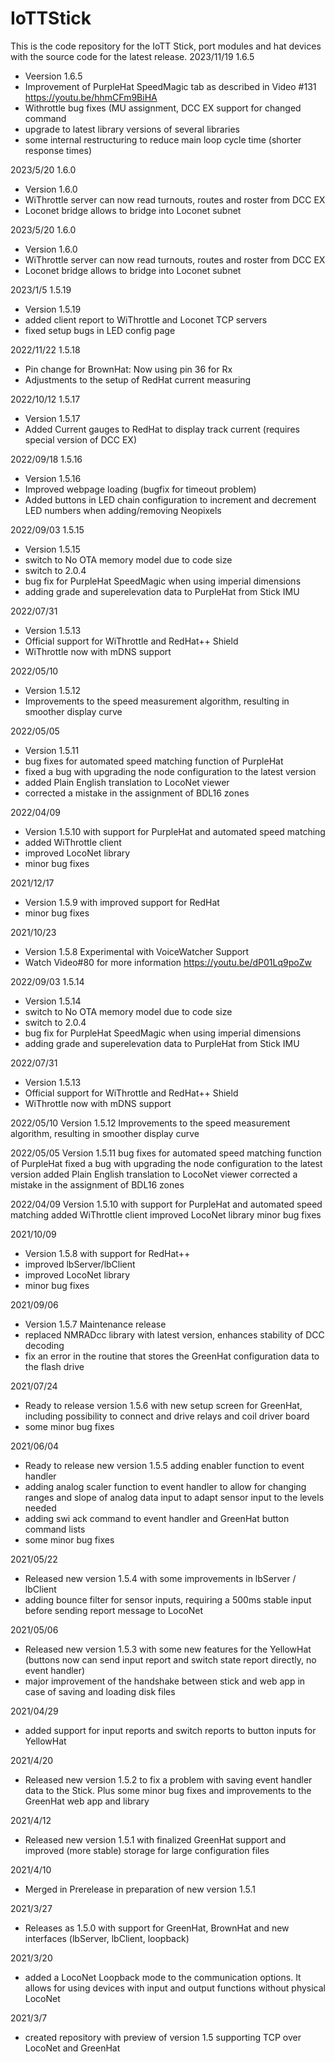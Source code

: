 # IoTTStick
This is the code repository for the IoTT Stick, port modules and hat devices with the source code for the latest release. 
2023/11/19 1.6.5
- Veersion 1.6.5
- Improvement of PurpleHat SpeedMagic tab as described in Video #131 https://youtu.be/hhmCFm9BiHA
- Withrottle bug fixes (MU assignment, DCC EX support for changed <t> command
- upgrade to latest library versions of several libraries
- some internal restructuring to reduce main loop cycle time (shorter response times)

2023/5/20 1.6.0
- Version 1.6.0
- WiThrottle server can now read turnouts, routes and roster from DCC EX
- Loconet bridge allows to bridge into Loconet subnet

2023/5/20 1.6.0
- Version 1.6.0
- WiThrottle server can now read turnouts, routes and roster from DCC EX
- Loconet bridge allows to bridge into Loconet subnet

2023/1/5 1.5.19
- Version 1.5.19
- added client report to WiThrottle and Loconet TCP servers
- fixed setup bugs in LED config page

2022/11/22 1.5.18
- Pin change for BrownHat: Now using pin 36 for Rx
- Adjustments to the setup of RedHat current measuring

2022/10/12 1.5.17
- Version 1.5.17
- Added Current gauges to RedHat to display track current (requires special version of DCC EX)

2022/09/18 1.5.16
- Version 1.5.16
- Improved webpage loading (bugfix for timeout problem)
- Added buttons in LED chain configuration to increment and decrement LED numbers when adding/removing Neopixels

2022/09/03 1.5.15
- Version 1.5.15
- switch to No OTA memory model due to code size
- switch to 2.0.4
- bug fix for PurpleHat SpeedMagic when using imperial dimensions
- adding grade and superelevation data to PurpleHat from Stick IMU

2022/07/31
- Version 1.5.13
- Official support for WiThrottle and RedHat++ Shield
- WiThrottle now with mDNS support

2022/05/10
- Version 1.5.12
- Improvements to the speed measurement algorithm, resulting in smoother display curve

2022/05/05
- Version 1.5.11 
- bug fixes for automated speed matching function of PurpleHat
- fixed a bug with upgrading the node configuration to the latest version
- added Plain English translation to LocoNet viewer
- corrected a mistake in the assignment of BDL16 zones

2022/04/09
- Version 1.5.10 with support for PurpleHat and automated speed matching
- added WiThrottle client
- improved LocoNet library
- minor bug fixes

2021/12/17
- Version 1.5.9 with improved support for RedHat
- minor bug fixes

2021/10/23
- Version 1.5.8 Experimental with VoiceWatcher Support
- Watch Video#80 for more information https://youtu.be/dP01Lq9poZw

2022/09/03 1.5.14
- Version 1.5.14
- switch to No OTA memory model due to code size
- switch to 2.0.4
- bug fix for PurpleHat SpeedMagic when using imperial dimensions
- adding grade and superelevation data to PurpleHat from Stick IMU

2022/07/31
- Version 1.5.13
- Official support for WiThrottle and RedHat++ Shield
- WiThrottle now with mDNS support

2022/05/10
Version 1.5.12
Improvements to the speed measurement algorithm, resulting in smoother display curve

2022/05/05
Version 1.5.11
bug fixes for automated speed matching function of PurpleHat
fixed a bug with upgrading the node configuration to the latest version
added Plain English translation to LocoNet viewer
corrected a mistake in the assignment of BDL16 zones

2022/04/09
Version 1.5.10 with support for PurpleHat and automated speed matching
added WiThrottle client
improved LocoNet library
minor bug fixes

2021/10/09
- Version 1.5.8 with support for RedHat++
- improved lbServer/lbClient
- improved LocoNet library
- minor bug fixes

2021/09/06
- Version 1.5.7 Maintenance release
- replaced NMRADcc library with latest version, enhances stability of DCC decoding
- fix an error in the routine that stores the GreenHat configuration data to the flash drive

2021/07/24
- Ready to release version 1.5.6 with new setup screen for GreenHat, including possibility to connect and drive relays and coil driver board
- some minor bug fixes

2021/06/04
- Ready to release new version 1.5.5 adding enabler function to event handler
- adding analog scaler function to event handler to allow for changing ranges and slope of analog data input to adapt sensor input to the levels needed
- adding swi ack command to event handler and GreenHat button command lists
- some minor bug fixes

2021/05/22
- Released new version 1.5.4 with some improvements in lbServer / lbClient
- adding bounce filter for sensor inputs, requiring a 500ms stable input before sending report message to LocoNet

2021/05/06
- Released new version 1.5.3 with some new features for the YellowHat (buttons now can send input report and switch state report directly, no event handler)
- major improvement of the handshake between stick and web app in case of saving and loading disk files

2021/04/29
- added support for input reports and switch reports to button inputs for YellowHat

2021/4/20
- Released new version 1.5.2 to fix a problem with saving event handler data to the Stick. Plus some minor bug fixes and improvements to the GreenHat web app and library

2021/4/12
- Released new version 1.5.1 with finalized GreenHat support and improved (more stable) storage for large configuration files

2021/4/10
- Merged in Prerelease in preparation of new version 1.5.1

2021/3/27
- Releases as 1.5.0 with support for GreenHat, BrownHat and new interfaces (lbServer, lbClient, loopback)

2021/3/20
- added a LocoNet Loopback mode to the communication options. It allows for using devices with input and output functions without physical LocoNet

2021/3/7
- created repository with preview of version 1.5 supporting TCP over LocoNet and GreenHat
